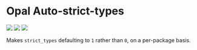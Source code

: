 [release]: https://img.shields.io/github/release/NetmosferaOpal/AutoStrictTypes.svg
[release-URL]: https://github.com/NetmosferaOpal/AutoStrictTypes/releases
[status]: https://travis-ci.org/NetmosferaOpal/AutoStrictTypes.svg?branch=master
[status-URL]: https://travis-ci.org/NetmosferaOpal/AutoStrictTypes
[coverage]: https://coveralls.io/repos/github/NetmosferaOpal/AutoStrictTypes/badge.svg?branch=master
[coverage-URL]: https://coveralls.io/github/NetmosferaOpal/AutoStrictTypes?branch=master

# Opal Auto-strict-types

[![][release]][release-URL]
[![][status]][status-URL]
[![][coverage]][coverage-URL]

Makes `strict_types` defaulting to `1` rather than `0`, on a per-package basis.
